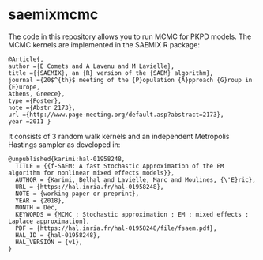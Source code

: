 # saemixmcmc
The code in this repository allows you to run MCMC for PKPD models.
The MCMC kernels are implemented in the SAEMIX R package:

```
@Article{,
author ={E Comets and A Lavenu and M Lavielle},
title ={{SAEMIX}, an {R} version of the {SAEM} algorithm},
journal ={20$^{th}$ meeting of the {P}opulation {A}pproach {G}roup in {E}urope,
Athens, Greece},
type ={Poster},
note ={Abstr 2173},
url ={http://www.page-meeting.org/default.asp?abstract=2173},
year =2011 }
```

It consists of 3 random walk kernels and an independent Metropolis Hastings sampler as developed in:

```
@unpublished{karimi:hal-01958248,
  TITLE = {{f-SAEM: A fast Stochastic Approximation of the EM algorithm for nonlinear mixed effects models}},
  AUTHOR = {Karimi, Belhal and Lavielle, Marc and Moulines, {\'E}ric},
  URL = {https://hal.inria.fr/hal-01958248},
  NOTE = {working paper or preprint},
  YEAR = {2018},
  MONTH = Dec,
  KEYWORDS = {MCMC ; Stochastic approximation ; EM ; mixed effects ; Laplace approximation},
  PDF = {https://hal.inria.fr/hal-01958248/file/fsaem.pdf},
  HAL_ID = {hal-01958248},
  HAL_VERSION = {v1},
}
```